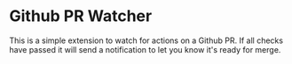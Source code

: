 # Github PR Watcher

This is a simple extension to watch for actions on a Github PR. If all checks have passed it will send a notification to let you know it's ready for merge.
